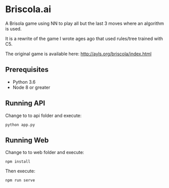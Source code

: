 # Briscola.ai

A Brisola game using NN to play all but the last 3 moves where an algorithm is used.

It is a rewrite of the game I wrote ages ago that used rules/tree trained with C5. 

The original game is available here: http://ayls.org/briscola/index.html

## Prerequisites

- Python 3.6
- Node 8 or greater

## Running API

Change to to api folder and execute:
```
python app.py
```

## Running Web

Change to to web folder and execute:
```
npm install
```

Then execute:
```
npm run serve
```